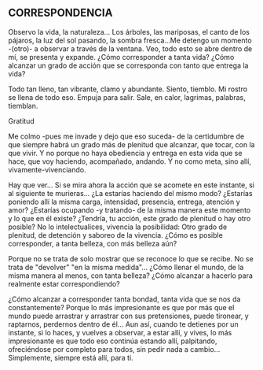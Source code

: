 ## CORRESPONDENCIA

Observo la vida, la naturaleza…
Los árboles, las mariposas, el canto de los pájaros, la luz del sol pasando, la sombra fresca…Me detengo un momento -(otro)- a observar a través de la ventana.
Veo, todo esto se abre dentro de mí, se presenta y expande.
¿Cómo corresponder a tanta vida?
¿Cómo alcanzar un grado de acción que se corresponda con tanto que entrega la vida?

Todo tan lleno, tan vibrante, clamo y abundante.
Siento, tiemblo. Mi rostro se llena de todo eso. Empuja para salir. Sale, en calor, lagrimas, palabras, tiemblan.

Gratitud

Me colmo -pues me invade y dejo que eso suceda- de la certidumbre de que siempre habrá un grado más de plenitud que alcanzar, que tocar, con la que vivir.
Y no porque no haya obediencia y entrega en esta vida que se hace, que voy haciendo, acompañado, andando.
Y no como meta, sino allí, vivamente-vivenciando.

Hay que ver…
Si se mira ahora la acción que se acomete en este instante, si al siguiente te murieras…
¿La estarías haciendo del mismo modo?
¿Estarías poniendo allí la misma carga, intensidad, presencia, entrega, atención y amor?
¿Estarías ocupando -y tratando- de la misma manera este momento y lo que en él existe?
¿Tendría, tu acción, este grado de plenitud o hay otro posible?
No lo intelectualices, vivencia la posibilidad:
Otro grado de plenitud, de detención y saboreo de la vivencia.
¿Cómo es posible corresponder, a tanta belleza, con más belleza aún?

Porque no se trata de solo mostrar que se reconoce lo que se recibe.
No se trata de "devolver" "en la misma medida"…
¿Cómo llenar el mundo, de la misma manera al menos, con tanta belleza?
 ¿Cómo alcanzar a hacerlo para realmente estar correspondiendo?

¿Cómo alcanzar a corresponder tanta bondad, tanta vida que se nos da constantemente?
Porque lo más impresionante es que por más que el mundo puede arrastrar y arrastrar con sus pretensiones, puede tironear, y raptarnos, perdernos dentro de él…
Aun así, cuando te detienes por un instante, si lo haces, y vuelves a observar, a estar allí, y vives, lo más impresionante es que todo eso continúa estando allí, palpitando, ofreciéndose por completo para todos, sin pedir nada a cambio…
Simplemente, siempre está allí, para ti.